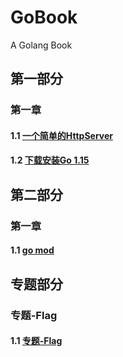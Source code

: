 # GoBook
A Golang Book

## 第一部分

### 第一章

#### 1.1 [一个简单的HttpServer](part1/chap1/chap1_1/README.md)

#### 1.2 [下载安装Go 1.15](part1/chap1/chap1_2/README.md)

## 第二部分

### 第一章

#### 1.1 [go mod](part2/chap1/README.md)

## 专题部分

### 专题-Flag

#### 1.1 [专题-Flag](special/special-flag/README.md)